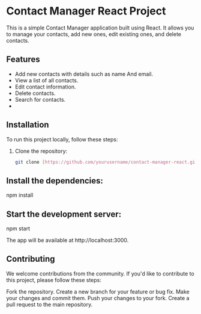# Contact Manager React Project

This is a simple Contact Manager application built using React. It allows you to manage your contacts, add new ones, edit existing ones, and delete contacts.

## Features

- Add new contacts with details such as name And email.
- View a list of all contacts.
- Edit contact information.
- Delete contacts.
- Search for contacts.
- 
## Installation

To run this project locally, follow these steps:

1. Clone the repository:
   ```sh
   git clone [https://github.com/yourusername/contact-manager-react.git](https://github.com/dtiwari714/Contact_Manager.git)


## Install the dependencies:
npm install
## Start the development server:
npm start

The app will be available at http://localhost:3000.

## Contributing
We welcome contributions from the community. If you'd like to contribute to this project, please follow these steps:

Fork the repository.
Create a new branch for your feature or bug fix.
Make your changes and commit them.
Push your changes to your fork.
Create a pull request to the main repository.
